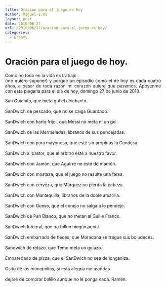 ```yaml
---
title: Oración para el juego de hoy
author: MIguel-1.mx
layout: post
date: 2010-06-27
url: /2010/06/27/oracion-para-el-juego-de-hoy/
categories:
  - Groovy
---
```

# Oraci&oacute;n para el juego de hoy.

<p align='justify'>
  Como no todo en la vida es trabajo<br /> (me quiero suponer) y porque un episodio como el de hoy es cada cuatro a&ntilde;os, a pesar de toda raz&oacute;n mi coraz&oacute;n quiere que pasemos. Ap&oacute;yenme con esta plegaria para el d&iacute;a de hoy, domingo 27 de junio de 2010.
</p>

<p align='justify'>
  San G&uuml;ichito, que meta gol el chicharito.<br /> <br />SanDwich de pescado, que no se caiga Guardado.<br /> <br />SanDwich con harto frijol, que Messi no meta ni un gol.<br /> <br />SanDwich de las Mermeladas, l&iacute;branos de sus pendejadas.<br /> <br />SanDwich con pura mayonesa, que est&eacute; sin propinas la Condesa.<br /> <br />SanDwich al pastor, que el &aacute;rbitro est&eacute; a nuestro favor.<br /> <br />SanDwich con Jam&oacute;n, que Aguirre no est&eacute; de mam&oacute;n.<br /> <br />SanDwich con mostaza, que el juego no resulte una farsa.<br /> <br />SanDwich con cerveza, que M&aacute;rquez no pierda la cabeza.<br /> <br />SanDwich con Mantequilla, l&iacute;branos de la doble amarilla.<br /> <br />SanDwich con Queso, que el conejo no salga a lo pendejo.<br /> <br />SanDwich de Pan Blanco, que no metan al Guille Franco.<br /> <br />SanDwich Integral, que no fallen ning&uacute;n penal.<br /> <br />SanDwich embarrado de heces, que Maradona se trague sus boludeces.<br /> <br />Sandwich de retazo, que Temo meta un golazo.<br /> <br />Emparedado de pizza, que el SanDwich no sea de longaniza.<br /> <br />Osito de los monopolios, si esta alegr&iacute;a me mandas<br /> <br />dejar&eacute; de comprar bolillo aunque no le ponga nada. Ram&eacute;n.
</p>